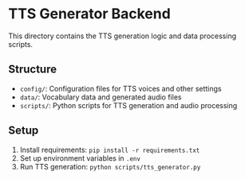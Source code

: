 # TTS Generator Backend

This directory contains the TTS generation logic and data processing scripts.

## Structure
- `config/`: Configuration files for TTS voices and other settings
- `data/`: Vocabulary data and generated audio files
- `scripts/`: Python scripts for TTS generation and audio processing

## Setup
1. Install requirements: `pip install -r requirements.txt`
2. Set up environment variables in `.env`
3. Run TTS generation: `python scripts/tts_generator.py`
